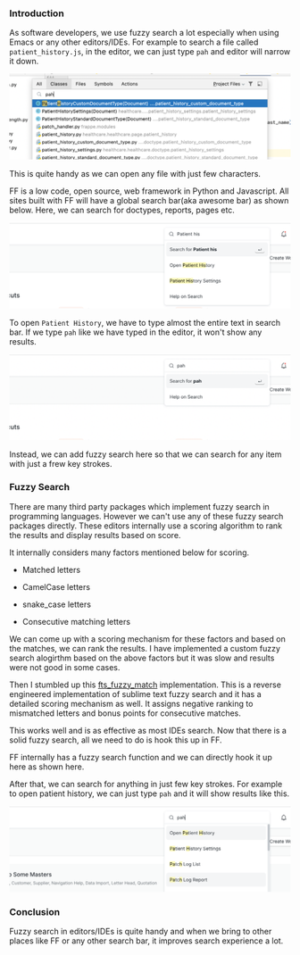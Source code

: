 <!--
.. title: Adding Fuzzy Search To Frappe Framework
.. slug: fuzzy-search-frappe-framework
.. date: 2022-03-31 21:30:33 UTC+05:30
.. tags: js, frappe-framework
.. category:
.. link:
.. description: How to add smart search to frappe framework awesome bar.
.. type: text
-->

### Introduction

As software developers, we use fuzzy search a lot especially when using Emacs or any other editors/IDEs. For example to search a file called `patient_history.js`, in the editor, we can just type `pah` and editor will narrow it down.

<img src="/images/frappe-fuzzy-search-1.png" />

This is quite handy as we can open any file with just few characters.

FF is a low code, open source, web framework in Python and Javascript. All sites built with FF will have a global search bar(aka awesome bar) as shown below. Here, we can search for doctypes, reports, pages etc.

<img src="/images/frappe-fuzzy-search-2.png" />

To open `Patient History`, we have to type almost the entire text in search bar. If we type `pah` like we have typed in the editor, it won't show any results.

<img src="/images/frappe-fuzzy-search-3.png" />


Instead, we can add fuzzy search here so that we can search for any item with just a frew key strokes.

### Fuzzy Search

There are many third party packages which implement fuzzy search in programming languages. However we can't use any of these fuzzy search packages directly. These editors internally use a scoring algorithm to rank the results and display results based on score.

It internally considers many factors mentioned below for scoring.

- Matched letters

- CamelCase letters

- snake_case letters

- Consecutive matching letters

We can come up with a scoring mechanism for these factors and based on the matches, we can rank the results. I have implemented a custom fuzzy search alogirthm based on the above factors but it was slow and results were not good in some cases.

Then I stumbled up this [fts_fuzzy_match](https://github.com/forrestthewoods/lib_fts/blob/master/code/fts_fuzzy_match.js) implementation. This is a reverse engineered implementation of sublime text fuzzy search and it has a detailed scoring mechanism as well. It assigns negative ranking to mismatched letters and bonus points for consecutive matches.

This works well and is as effective as most IDEs search. Now that there is a solid fuzzy search, all we need to do is hook this up in FF.

FF internally has a fuzzy search function and we can directly hook it up here as shown here.

After that, we can search for anything in just few key strokes. For example to open patient history, we can just type `pah` and it will show results like this.

<img src="/images/frappe-fuzzy-search-4.png" />


### Conclusion

Fuzzy search in editors/IDEs is quite handy and when we bring to other places like FF or any other search bar, it improves search experience a lot.
